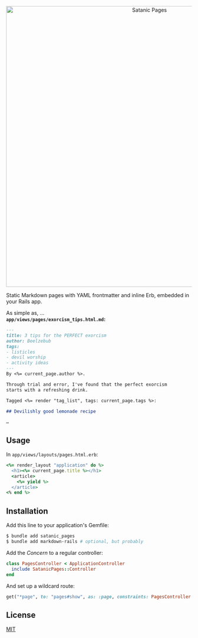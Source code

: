 <center><img src="https://s3.brnbw.com/Artboard-GDaMBcpYEJ.png" alt="Satanic Pages" width=762 /></center>

Static Markdown pages with YAML frontmatter and inline Erb, embedded in your Rails app.

As simple as, …  
**`app/views/pages/exorcism_tips.html.md`:**

```markdown
---
title: 3 tips for the PERFECT exorcism
author: Beelzebub
tags:
- listicles
- devil worship
- activity ideas
---
By <%= current_page.author %>.

Through trial and error, I've found that the perfect exorcism
starts with a refreshing drink.

Tagged <%= render "tag_list", tags: current_page.tags %>:

## Devilishly good lemonade recipe

…
```

## Usage

In `app/views/layouts/pages.html.erb`:

```ruby
<%= render_layout "application" do %>
  <h1><%= current_page.title %></h1>
  <article>
    <%= yield %>
  </article>
<% end %>
```

## Installation
Add this line to your application's Gemfile:

```sh
$ bundle add satanic_pages
$ bundle add markdown-rails # optional, but probably
```

Add the _Concern_ to a regular controller:

```ruby
class PagesController < ApplicationController
  include SatanicPages::Controller
end
```

And set up a wildcard route:

```ruby
get("*page", to: "pages#show", as: :page, constraints: PagesController.constraint)
```

## License
[MIT](https://opensource.org/licenses/MIT)
